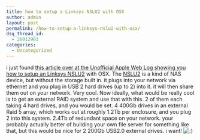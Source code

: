 ```yaml
---
title: how to setup a Linksys NSLU2 with OSX
author: admin
layout: post
permalink: /how-to-setup-a-linksys-nslu2-with-osx/
dsq_thread_id:
  - 26012903
categories:
  - Uncategorized
---
```

i just found [this article over at the Unofficial Apple Web Log showing you how to setup an Linksys NSLU2][1] with OSX. The [NSLU2][2] is a kind of NAS device, but without the storage built in. it plugs into your network via ethernet and you plug in USB 2 hard drives (up to 2) into it. it will then share them out on your network. Very cool. Now ideally, what would be really cool is to get an external RAID system and use that with this. 2 of them each taking 4 hard drives, and you would be set. 4 400Gb drives in an external Raid 5 array, which works out at roughly 1.2Tb per enclosure, and you plug 2 into this system. 2.4Tb of redundant space on your network. your probably actually better of building your own file server for something like that, but this would be nice for 2 200Gb USB2.0 external drives. i want! <img src="http://blog.lotas-smartman.net/wp-includes/images/smilies/icon_smile.gif" alt=":)" class="wp-smiley" />

 [1]: http://apple.weblogsinc.com/entry/1234000450037206/
 [2]: http://www.linksys.com/products/product.asp?prid=640&scid=43